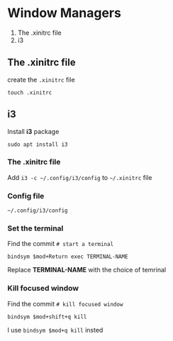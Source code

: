 # Window Managers

1. The .xinitrc file
1. i3

## The .xinitrc file
create the `.xinitrc` file
```
touch .xinitrc
```

## i3
Install **i3** package
```
sudo apt install i3
```
### The .xinitrc file
Add `i3 -c ~/.config/i3/config` to `~/.xinitrc` file
### Config file
```
~/.config/i3/config
```
### Set the terminal
Find the commit `# start a terminal`
```
bindsym $mod+Return exec TERMINAL-NAME
```
Replace **TERMINAL-NAME** with the choice of temrinal
### Kill focused window
Find the commit `# kill focused window`
```
bindsym $mod+shift+q kill
```
I use `bindsym $mod+q kill` insted
### 